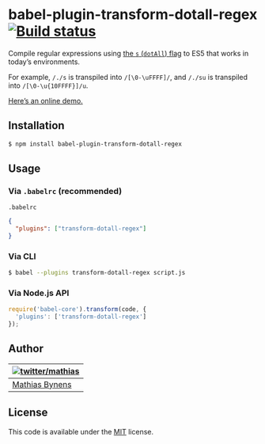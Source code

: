 # babel-plugin-transform-dotall-regex [![Build status](https://travis-ci.org/mathiasbynens/babel-plugin-transform-dotall-regex.svg?branch=master)](https://travis-ci.org/mathiasbynens/babel-plugin-transform-dotall-regex)

Compile regular expressions using [the `s` (`dotAll`) flag](https://github.com/mathiasbynens/es-regexp-dotall-flag) to ES5 that works in today’s environments.

For example, `/./s` is transpiled into `/[\0-\uFFFF]/`, and `/./su` is transpiled into `/[\0-\u{10FFFF}]/u`.

[Here’s an online demo.](https://mothereff.in/regexpu#input=const+regex+%3D+/foo.bar/s%3B%0Aconsole.log%28%0A++regex.test%28%27foo%5Cnbar%27%29%0A%29%3B%0A//+%E2%86%92+true&dotAllFlag=1)

## Installation

```sh
$ npm install babel-plugin-transform-dotall-regex
```

## Usage

### Via `.babelrc` (recommended)

`.babelrc`

```json
{
  "plugins": ["transform-dotall-regex"]
}
```

### Via CLI

```sh
$ babel --plugins transform-dotall-regex script.js
```

### Via Node.js API

```js
require('babel-core').transform(code, {
  'plugins': ['transform-dotall-regex']
});
```

## Author

| [![twitter/mathias](https://gravatar.com/avatar/24e08a9ea84deb17ae121074d0f17125?s=70)](https://twitter.com/mathias "Follow @mathias on Twitter") |
|---|
| [Mathias Bynens](https://mathiasbynens.be/) |

## License

This code is available under the [MIT](https://mths.be/mit) license.

